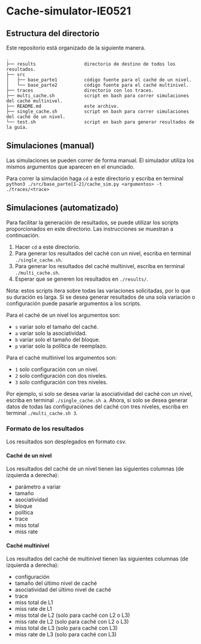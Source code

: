 # Cache-simulator-IE0521

## Estructura del directorio

Este repositorio está organizado de la siguiente manera.

```
.
├── results                  directorio de destino de todos los resultados.
├── src
│   ├── base_parte1          código fuente para el caché de un nivel.
│   └── base_parte2          código fuente para el caché multinivel.
├── traces                   directorio con los traces.
├── multi_cache.sh           script en bash para correr simulaciones del caché multinivel.
├── README.md                este archivo.
├── single_cache.sh          script en bash para correr simulaciones del caché de un nivel.
└── test.sh                  script en bash para generar resultados de la guía.
```

## Simulaciones (manual)
Las simulaciones se pueden correr de forma manual. El simulador utiliza los mismos
argumentos que aparecen en el enunciado.

Para correr la simulación haga `cd` a este directorio y escriba en terminal
`python3 ./src/base_parte[1-2]/cache_sim.py <argumentos> -t ./traces/<trace>` 

## Simulaciones (automatizado)

Para facilitar la generación de resultados, se puede utilizar los scripts
proporcionados en este directorio. Las instrucciones se muestran a continuación.

1. Hacer `cd` a este directorio.
2. Para generar los resultados del caché con un nivel, escriba en terminal `./single_cache.sh`.
3. Para generar los resultados del caché multinivel, escriba en terminal `./multi_cache.sh`.
4. Esperar que se generen los resultados en `./results/`.

Nota: estos scripts itera sobre todas las variaciones solicitadas, por lo que su
duración es larga. Si se desea generar resultados de una sola variación o
configuración puede pasarle argumentos a los scripts.

Para el caché de un nivel los argumentos son:
- `s` variar solo el tamaño del caché.
- `a` variar solo la asociatividad.
- `b` variar solo el tamaño del bloque.
- `p` variar solo la política de reemplazo.

Para el caché multinivel los argumentos son:
- `1` solo configuración con un nivel.
- `2` solo configuración con dos niveles.
- `3` solo configuración con tres niveles.

Por ejemplo, si solo se desea variar la asociatividad del caché con un nivel,
escriba en terminal `./single_cache.sh a`. Ahora, si solo se desea generar datos
de todas las configuraciónes del caché con tres niveles, escriba en terminal
`./multi_cache.sh 3`.

### Formato de los resultados
Los resultados son desplegados en formato csv.

#### Caché de un nivel
Los resultados del caché de un nivel tienen las siguientes columnas (de izquierda a derecha):
- parámetro a variar
- tamaño
- asociatividad
- bloque
- política
- trace
- miss total
- miss rate

#### Caché multinivel
Los resultados del caché de multinivel tienen las siguientes columnas (de izquierda a derecha):
- configuración
- tamaño del último nivel de caché
- asociatividad del último nivel de caché
- trace
- miss total de L1
- miss rate de L1
- miss total de L2 (solo para caché con L2 o L3)
- miss rate de L2 (solo para caché con L2 o L3)
- miss total de L3 (solo para caché con L3)
- miss rate de L3 (solo para caché con L3)